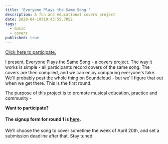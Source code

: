 ```yaml
---
title: 'Everyone Plays the Same Song '
description: A fun and educational covers project
date: 2020-04-19T19:43:55.705Z
tags:
  - music
  - covers
published: true
---
```

[](https://forms.gle/QnkJ6snwtAJ6Betq5)

[Click here to participate.](https://forms.gle/QnkJ6snwtAJ6Betq5)

I present, Everyone Plays the Same Song - a covers project. The way it works is simple - all participants record covers of the same song. The covers are then compiled, and we can enjoy comparing everyone's take. We'll probably post the whole thing on Soundcloud - but we'll figure that out when we get there. This is the first round. 

The purpose of this project is to promote musical education, practice and community - 

**Want to participate?**

####  The signup form for round 1 is [here](https://forms.gle/6pskg66GqMg4yv7X9). 

We'll choose the song to cover sometime the week of April 20th, and set a submission deadline after that. Stay tuned.